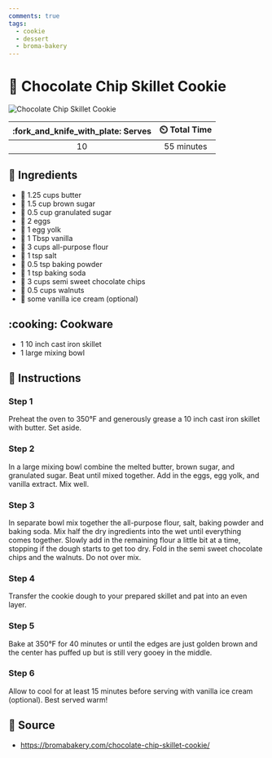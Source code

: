 ```yaml
---
comments: true
tags:
  - cookie
  - dessert
  - broma-bakery
---
```

# :cookie: Chocolate Chip Skillet Cookie

![Chocolate Chip Skillet Cookie](../assets/images/chocolate-chip-skillet-cookie.png)

| :fork_and_knife_with_plate: Serves | :timer_clock: Total Time |
|:----------------------------------:|:-----------------------: |
| 10 | 55 minutes |

## :salt: Ingredients

- :butter: 1.25 cups butter
- :maple_leaf: 1.5 cup brown sugar
- :candy: 0.5 cup granulated sugar
- :egg: 2 eggs
- :egg: 1 egg yolk
- :icecream: 1 Tbsp vanilla
- :ear_of_rice: 3 cups all-purpose flour
- :salt: 1 tsp salt
- :dash: 0.5 tsp baking powder
- :cup_with_straw: 1 tsp baking soda
- :chocolate_bar: 3 cups semi sweet chocolate chips
- :chestnut: 0.5 cups walnuts
- :icecream: some vanilla ice cream (optional)

## :cooking: Cookware

- 1 10 inch cast iron skillet
- 1 large mixing bowl

## :pencil: Instructions

### Step 1

Preheat the oven to 350°F and generously grease a 10 inch cast iron skillet with butter. Set aside.

### Step 2

In a large mixing bowl combine the melted butter, brown sugar, and granulated sugar. Beat until mixed together. Add in
the eggs, egg yolk, and vanilla extract. Mix well.

### Step 3

In separate bowl mix together the all-purpose flour, salt, baking powder and baking soda. Mix half the dry ingredients
into the wet until everything comes together. Slowly add in the remaining flour a little bit at a time, stopping if the
dough starts to get too dry. Fold in the semi sweet chocolate chips and the walnuts. Do not over mix.

### Step 4

Transfer the cookie dough to your prepared skillet and pat into an even layer.

### Step 5

Bake at 350°F for 40 minutes or until the edges are just golden brown and the center has puffed up but is still very
gooey in the middle.

### Step 6

Allow to cool for at least 15 minutes before serving with vanilla ice cream (optional). Best served warm!

## :link: Source

- <https://bromabakery.com/chocolate-chip-skillet-cookie/>
